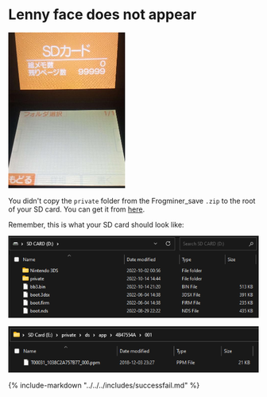 # Lenny face does not appear

![Image](/images/flipnote/nolenny.png)

You didn't copy the `private` folder from the Frogminer_save `.zip` to the root of your SD card. You can get it from [here](https://github.com/zoogie/Frogminer/releases/download/v1.0/Frogminer_save.zip).

Remember, this is what your SD card should look like:

![Image](/images/fredtool/fredtool-root-layout.png)

![Image](/images/flipnote/frogsave.png)

{% include-markdown "../../../includes/successfail.md" %}